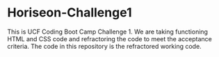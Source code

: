 # Horiseon-Challenge1

This is UCF Coding Boot Camp Challenge 1. We are taking functioning HTML and CSS code and refractoring the code to meet the acceptance criteria. The code in this repository is the refractored working code.




